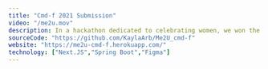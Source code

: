 ```yaml
---
title: "Cmd-f 2021 Submission"
video: "/me2u.mov"
description: In a hackathon dedicated to celebrating women, we won the prize for Best UX/UI Design with our project Me2U. Me2U is a social platform that provides a safe space for women to create and share their story. We were able to accomplish both a web application and a figma mobile prototype to showcase Me2u in 24 hours.
sourceCode: "https://github.com/KaylaArb/Me2U_cmd-f"
website: "https://me2u-cmd-f.herokuapp.com/"
technology: ["Next.JS","Spring Boot","Figma"]
---
```


